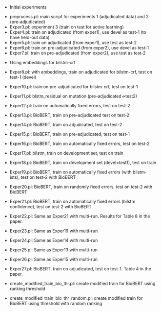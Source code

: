 * Initial experiments

- preprocess.pl: main script for experiments 1 (adjudicated data) and 2 (pre-adjudicated)
- Exper3.pl: experiment 3 (train on test for active learning)
- Exper4.pl: train on adjudicated (from exper1), use devel as test-1 (to have held-out data)
- Exper5.pl: train on adjudicated (from exper1), use test as test-2
- Exper6.pl: train on pre-adjudicated (from exper2), use devel as test-1
- Exper7.pl: train on pre-adjudicated (from exper2), use test as test-2

* Using embeddings for bilstm-crf

- Exper8.pl: with embeddings, train on adjudicated for bilstm-crf, test on test-1 (devel)

- Exper10.pl: train on pre-adjudicated for bilstm-crf, test on test-1
- Exper11.pl: blstm_residual on mutation (pre-adjudicated->test2)
- Exper12.pl: train on automatically fixed errors, test on test-2
- Exper13.pl: BioBERT, train on pre-adjudicated test on test-2
- Exper14.pl: BioBERT, train on adjudicated, test on test-2
- Exper15.pl: BioBERT, train on pre-adjudicated, test on test-1
- Exper16.pl: BioBERT, train on automatically fixed errors, test on test-2
- Exper17.pl: bilstm, train on development set, test on train
- Exper18.pl: BioBERT, train on development set (devel=test1), test on train
- Exper19.pl: BioBERT, train on automatically fixed errors (with bilstm-ists), test on test-2 with BioBERT
- Exper20.pl: BioBERT, train on randomly fixed errors, test on test-2 with BioBERT
- Exper21.pl: BioBERT, train on automatically fixed errors (bilstm confidence), test on test-2 with BioBERT
- Exper22.pl: Same as Exper21 with multi-run. Results for Table 8 in the paper.
- Exper23.pl: Same as Exper19 with multi-run
- Exper24.pl: Same as Exper14 with multi-run
- Exper25.pl: Same as Exper13 with multi-run
- Exper26.pl: Same as Exper15 with multi-run
- Exper27.pl: BioBERT, train on adjudicated, test on test-1. Table 4 in the paper.
- create_modified_train_bio_thr.pl: create modified train for BioBERT using ranking threshold
- create_modified_train_bio_thr_random.pl: create modified train for BioBERT using threshold with random ranking

